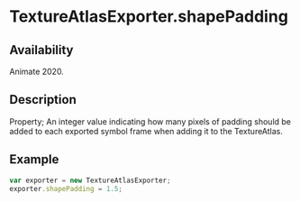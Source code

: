 # TextureAtlasExporter.shapePadding

## Availability

Animate 2020.

## Description

Property; An integer value indicating how many pixels of padding should be added to each exported symbol frame when adding it to the TextureAtlas.

## Example

``` javascript
var exporter = new TextureAtlasExporter;
exporter.shapePadding = 1.5;
````
